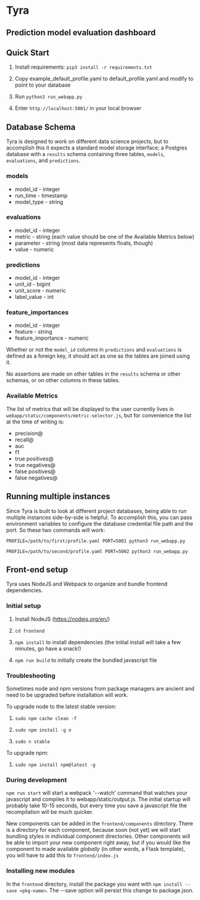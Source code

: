 # Tyra

## Prediction model evaluation dashboard

## Quick Start

1. Install requirements: `pip3 install -r requirements.txt`

2. Copy example_default_profile.yaml to default_profile.yaml and modify to point to your database

3. Run `python3 run_webapp.py`

4. Enter `http://localhost:5001/` in your local browser

## Database Schema
Tyra is designed to work on different data science projects, but to accomplish this it expects a standard model storage interface; a Postgres database with a `results` schema containing three tables, `models`, `evaluations`, and `predictions`.

### models
- model_id - integer
- run_time - timestamp
- model_type - string

### evaluations
- model_id - integer
- metric - string (each value should be one of the Available Metrics below)
- parameter - string (most data represents floats, though)
- value - numeric

### predictions
- model_id - integer
- unit_id - bigint
- unit_score - numeric
- label_value - int

### feature_importances
- model_id - integer
- feature - string
- feature_importance - numeric

Whether or not the `model_id` columns in `predictions` and `evaluations` is defined as a foreign key, it should act as one as the tables are joined using it.

No assertions are made on other tables in the `results` schema or other schemas, or on other columns in these tables.

### Available Metrics
The list of metrics that will be displayed to the user currently lives in `webapp/static/components/metric-selector.js`, but for convenience the list at the time of writing is:
- precision@
- recall@
- auc
- f1
- true positives@
- true negatives@
- false positives@
- false negatives@


## Running multiple instances
Since Tyra is built to look at different project databases, being able to run multiple instances side-by-side is helpful. To accomplish this, you can pass environment variables to configure the database credential file path and the port. So these two commands will work:

`PROFILE=/path/to/first/profile.yaml PORT=5001 python3 run_webapp.py`

`PROFILE=/path/to/second/profile.yaml PORT=5002 python3 run_webapp.py`

## Front-end setup

Tyra uses NodeJS and Webpack to organize and bundle frontend dependencies.

### Initial setup
1. Install NodeJS (https://nodejs.org/en/)

2. `cd frontend`

3. `npm install` to install dependencies (the initial install will take a few minutes, go have a snack!)

4. `npm run build` to initially create the bundled javascript file

### Troubleshooting

Sometimes node and npm versions from package managers are ancient and need to be upgraded before installation will work.

To upgrade node to the latest stable version:

1. `sudo npm cache clean -f`

2. `sudo npm install -g n`

3. `sudo n stable`

To upgrade npm:

1. `sudo npm install npm@latest -g`

### During development
`npm run start` will start a webpack '--watch' command that watches your javascript and compiles it to webapp/static/output.js. The initial startup will probably take 10-15 seconds, but every time you save a javascript file the recompilation will be much quicker.

New components can be added in the `frontend/components` directory. There is a directory for each component, because soon (not yet) we will start bundling styles in individual component directories. Other components will be able to import your new component right away, but if you would like the component to made available *globally* (in other words, a Flask template), you will have to add this to `frontend/index.js`

### Installing new modules
In the `frontend` directory, install the package you want with `npm install --save <pkg-name>`. The --save option will persist this change to package.json.
